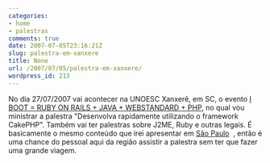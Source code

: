 ```yaml
---
categories:
- home
- palestras
comments: true
date: 2007-07-05T23:16:21Z
slug: palestra-em-xanxere
title: None
url: /2007/07/05/palestra-em-xanxere/
wordpress_id: 213
---
```


No dia 27/07/2007 vai acontecer na UNOESC Xanxerê, em SC, o evento [I BOOT = RUBY ON RAILS + JAVA + WEBSTANDARD + PHP](http://www.unoescxxe.edu.br/unoesc/cursos/desc_cursosextensao.php?cod_curso=345), no qual vou ministrar a palestra "Desenvolva    rapidamente utilizando    o framework CakePHP". Também vai ter palestras sobre J2ME, Ruby e outras legais.
É basicamente o mesmo conteúdo que irei apresentar em [São Paulo](/blog/2007/06/23/evendo-de-frameworks-em-sao-paulo)  , então é uma chance do pessoal aqui da região assistir a palestra sem ter que fazer uma grande viagem.
